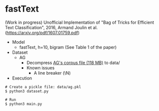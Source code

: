 # fastText
(Work in progress) Unofficial Implementation of "Bag of Tricks for Efficient Text Classification", 2016, Armand Joulin et al. (https://arxiv.org/pdf/1607.01759.pdf)

* Model
    * fastText, h=10, bigram (See Table 1 of the paper)
* Dataset
    * AG
        * Decompress [AG's corpus file (118 MB)](https://www.di.unipi.it/~gulli/newsSpace.bz2) to data/        
        * Known issues
            * A line breaker (\N)
* Execution
```
# Create a pickle file: data/ag.pkl
$ python3 dataset.py

# Run
$ python3 main.py
```